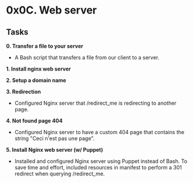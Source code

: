 # 0x0C. Web server

## Tasks

**0. Transfer a file to your server**
* A Bash script that transfers a file from our client to a server.

**1. Install nginx web server**

**2. Setup a domain name**

**3. Redirection**
* Configured Nginx server that /redirect_me is redirecting to another page.

**4. Not found page 404**
* Configured Nginx server to have a custom 404 page that contains the string "Ceci n'est pas une page".

**5. Install Nginx web server (w/ Puppet)**
* Installed and configured Nginx server using Puppet instead of Bash. To save time and effort, included resources in manifest to perform a 301 redirect when querying /redirect_me.

